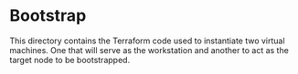 # Bootstrap

This directory contains the Terraform code used to instantiate two virtual machines.  One that will serve as the workstation and another to act as the target node to be bootstrapped.
